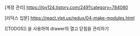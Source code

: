 [계정 관리]
https://loy124.tistory.com/249?category=784080

[리덕스 입문]
https://react.vlpt.us/redux/04-make-modules.html


[[TODOS]]
을 사용하여 drawer의 열고 닫힘을 관리하기